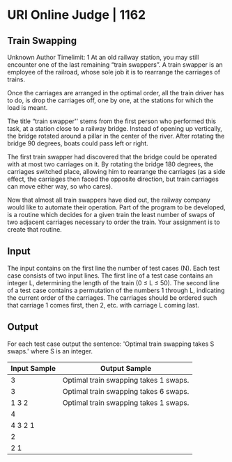 # URI Online Judge | 1162
## Train Swapping
Unknown Author
Timelimit: 1
At an old railway station, you may still encounter one of the last remaining “train swappers”. A train swapper is an employee of the railroad, whose sole job it is to rearrange the carriages of trains.

Once the carriages are arranged in the optimal order, all the train driver has to do, is drop the carriages off, one by one, at the stations for which the load is meant.

The title “train swapper'' stems from the first person who performed this task, at a station close to a railway bridge. Instead of opening up vertically, the bridge rotated around a pillar in the center of the river. After rotating the bridge 90 degrees, boats could pass left or right.

The first train swapper had discovered that the bridge could be operated with at most two carriages on it. By rotating the bridge 180 degrees, the carriages switched place, allowing him to rearrange the carriages (as a side effect, the carriages then faced the opposite direction, but train carriages can move either way, so who cares).

Now that almost all train swappers have died out, the railway company would like to automate their operation. Part of the program to be developed, is a routine which decides for a given train the least number of swaps of two adjacent carriages necessary to order the train. Your assignment is to create that routine.

## Input

The input contains on the first line the number of test cases (N). Each test case consists of two input lines. The first line of a test case contains an integer L, determining the length of the train (0 ≤ L ≤ 50). The second line of a test case contains a permutation of the numbers 1 through L, indicating the current order of the carriages. The carriages should be ordered such that carriage 1 comes first, then 2, etc. with carriage L coming last.

## Output

For each test case output the sentence: 'Optimal train swapping takes S swaps.' where S is an integer.

Input Sample	|Output Sample
|-|-|
3|Optimal train swapping takes 1 swaps.
3|Optimal train swapping takes 6 swaps.
1 3 2|Optimal train swapping takes 1 swaps.
4|
4 3 2 1|
2|
2 1|